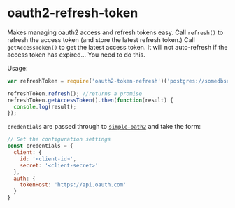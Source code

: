 oauth2-refresh-token
=============

Makes managing oauth2 access and refresh tokens easy.  Call `refresh()` to refresh the access token (and store the latest refresh token.)
Call `getAccessToken()` to get the latest access token.  It will not auto-refresh if the access token has expired... You need to do this.

Usage:
```javascript
var refreshToken = require('oauth2-token-refresh')('postgres://somedbserver/somedb', credentials, 'initial refresh token');

refreshToken.refresh(); //returns a promise
refreshToken.getAccessToken().then(function(result) {
  console.log(result);
});
```
`credentials` are passed through to  [`simple-oath2`](https://github.com/lelylan/simple-oauth2) and take the form:

```javascript
// Set the configuration settings
const credentials = {
  client: {
    id: '<client-id>',
    secret: '<client-secret>'
  },
  auth: {
    tokenHost: 'https://api.oauth.com'
  }
}
```
